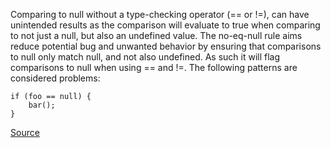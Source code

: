 Comparing to null without a type-checking operator (== or !=), can have unintended results as the comparison will evaluate to true when comparing to not just a null, but also an undefined value.
The no-eq-null rule aims reduce potential bug and unwanted behavior by ensuring that comparisons to null only match null, and not also undefined. As such it will flag comparisons to null when using == and !=.
The following patterns are considered problems:

```
if (foo == null) {
	bar();
}

```

[Source](http://eslint.org/docs/rules/no-eq-null)
